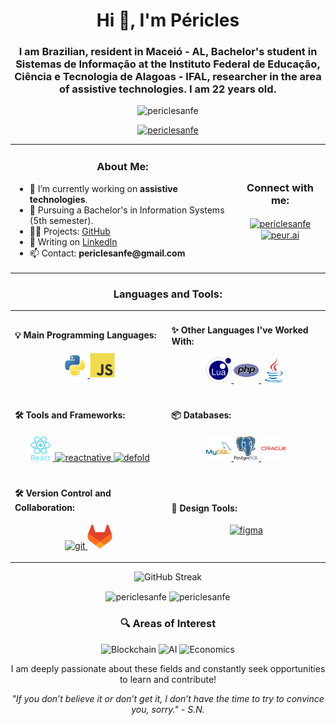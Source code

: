 <h1 align="center">Hi 👋, I'm Péricles</h1>
<h3 align="center">
  I am Brazilian, resident in Maceió - AL, Bachelor's student in Sistemas de Informação at the Instituto Federal de Educação, Ciência e Tecnologia de Alagoas - IFAL, 
  researcher in the area of ​​assistive technologies. I am 22 years old.
</h3>

<p align="center">
  <img src="https://komarev.com/ghpvc/?username=periclesanfe&label=Profile%20Views&color=ee00ff&style=plastic" alt="periclesanfe" />
</p>

<p align="center">
  <a href="https://github.com/ryo-ma/github-profile-trophy">
    <img src="https://github-profile-trophy.vercel.app/?username=periclesanfe" alt="periclesanfe" />
  </a>
</p>

<table align="center">
  <tr>
    <td>
      <h3 align="center">About Me:</h3>
      <ul>
        <li>🔭 I’m currently working on <strong>assistive technologies</strong>.</li>
        <li>🌱 Pursuing a Bachelor's in Information Systems (5th semester).</li>
        <li>👨‍💻 Projects: <a href="https://github.com/periclesanfe">GitHub</a></li>
        <li>📝 Writing on <a href="https://www.linkedin.com/in/periclesanfe/">LinkedIn</a></li>
        <li>📫 Contact: <strong>periclesanfe@gmail.com</strong></li>
      </ul>
    </td>
    <td>
      <h3 align="center">Connect with me:</h3>
      <p align="center">
        <a href="https://linkedin.com/in/periclesanfe" target="blank">
          <img align="center" src="https://raw.githubusercontent.com/rahuldkjain/github-profile-readme-generator/master/src/images/icons/Social/linked-in-alt.svg" alt="periclesanfe" height="30" width="40" />
        </a>
        <a href="https://instagram.com/peur.ai" target="blank">
          <img align="center" src="https://raw.githubusercontent.com/rahuldkjain/github-profile-readme-generator/master/src/images/icons/Social/instagram.svg" alt="peur.ai" height="30" width="40" />
        </a>
      </p>
    </td>
  </tr>
</table>

<h3 align="center">Languages and Tools:</h3>
<table align="center">
  <tr>
    <td>
      <h4>💡 Main Programming Languages:</h4>
      <p align="center">
        <a href="https://www.python.org" target="_blank" rel="noreferrer">
          <img src="https://raw.githubusercontent.com/devicons/devicon/master/icons/python/python-original.svg" alt="python" width="40" height="40"/> 
        </a> 
        <a href="https://developer.mozilla.org/en-US/docs/Web/JavaScript" target="_blank" rel="noreferrer"> 
          <img src="https://raw.githubusercontent.com/devicons/devicon/master/icons/javascript/javascript-original.svg" alt="javascript" width="40" height="40"/> 
        </a>
      </p>
    </td>
    <td>
      <h4>✨ Other Languages I've Worked With:</h4>
      <p align="center">
        <a href="https://www.lua.org/" target="_blank" rel="noreferrer">
          <img src="https://raw.githubusercontent.com/devicons/devicon/master/icons/lua/lua-original.svg" alt="lua" width="40" height="40"/>
        </a>
        <a href="https://www.php.net/" target="_blank" rel="noreferrer">
          <img src="https://raw.githubusercontent.com/devicons/devicon/master/icons/php/php-original.svg" alt="php" width="40" height="40"/> 
        </a> 
        <a href="https://www.oracle.com/java/" target="_blank" rel="noreferrer">
          <img src="https://raw.githubusercontent.com/devicons/devicon/master/icons/java/java-original.svg" alt="java" width="40" height="40"/> 
        </a> 
      </p>
    </td>
  </tr>
  <tr>
    <td>
      <h4>🛠️ Tools and Frameworks:</h4>
      <p align="center">
        <a href="https://reactjs.org/" target="_blank" rel="noreferrer">
          <img src="https://raw.githubusercontent.com/devicons/devicon/master/icons/react/react-original-wordmark.svg" alt="react" width="40" height="40"/> 
        </a>
        <a href="https://reactnative.dev/" target="_blank" rel="noreferrer">
          <img src="https://reactnative.dev/img/header_logo.svg" alt="reactnative" width="40" height="40"/> 
        </a>
        <a href="https://defold.com/" target="_blank" rel="noreferrer">
          <img src="https://defold.com/images/logo/defold/logo/logo-ver-outline-white-64.png" alt="defold" width="40" height="40"/>
        </a>
      </p>
    </td>
    <td>
      <h4>📦 Databases:</h4>
      <p align="center">
        <a href="https://www.mysql.com/" target="_blank" rel="noreferrer"> 
          <img src="https://raw.githubusercontent.com/devicons/devicon/master/icons/mysql/mysql-original-wordmark.svg" alt="mysql" width="40" height="40"/> 
        </a> 
        <a href="https://www.postgresql.org/" target="_blank" rel="noreferrer">
          <img src="https://raw.githubusercontent.com/devicons/devicon/master/icons/postgresql/postgresql-original-wordmark.svg" alt="postgresql" width="40" height="40"/>
        </a>
       <a href="https://www.oracle.com/" target="_blank" rel="noreferrer">
        <img src="https://raw.githubusercontent.com/devicons/devicon/master/icons/oracle/oracle-original.svg" alt="oracle" width="40" height="40"/> 
      </a>
      </p>
    </td>
  </tr>
  <tr>
    <td>
      <h4>🛠️ Version Control and Collaboration:</h4>
      <p align="center">
        <a href="https://git-scm.com/" target="_blank" rel="noreferrer">
          <img src="https://www.vectorlogo.zone/logos/git-scm/git-scm-icon.svg" alt="git" width="40" height="40"/>
        </a>
        <a href="https://about.gitlab.com/" target="_blank" rel="noreferrer">
          <img src="https://raw.githubusercontent.com/devicons/devicon/master/icons/gitlab/gitlab-original.svg" alt="gitlab" width="40" height="40"/>
        </a>
      </p>
    </td>
    <td>
      <h4>🎨 Design Tools:</h4>
      <p align="center">
        <a href="https://www.figma.com/" target="_blank" rel="noreferrer">
          <img src="https://www.vectorlogo.zone/logos/figma/figma-icon.svg" alt="figma" width="40" height="40"/> 
        </a>
      </p>
    </td>
  </tr>
</table>

<p align="center">
  <img src="https://github-readme-streak-stats.herokuapp.com/?user=periclesanfe&theme=dark" alt="GitHub Streak"/>
</p>

<p align="center">
  <img align="center" src="https://github-readme-stats.vercel.app/api/top-langs?username=periclesanfe&show_icons=true&locale=en&layout=compact" alt="periclesanfe" />
  <img align="center" src="https://github-readme-stats.vercel.app/api?username=periclesanfe&show_icons=true&locale=en" alt="periclesanfe" />
</p>

<h3 align="center">🔍 Areas of Interest</h3>
<p align="center">
  <img src="https://img.shields.io/badge/Blockchain-Technology-blue?style=for-the-badge&logo=blockchain-dot-com" alt="Blockchain" />
  <img src="https://img.shields.io/badge/Artificial%20Intelligence-Research-red?style=for-the-badge&logo=ai" alt="AI" />
  <img src="https://img.shields.io/badge/Economics-Analysis-green?style=for-the-badge&logo=money" alt="Economics" />
</p>
<p align="center">
  I am deeply passionate about these fields and constantly seek opportunities to learn and contribute!
</p>


<p align="center">
  <em>"If you don’t believe it or don’t get it, I don’t have the time to try to convince you, sorry." - S.N.</em>
</p>

